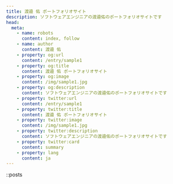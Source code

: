 ```yaml
---
title: 渡邉 佑 ポートフォリオサイト
description: ソフトウェアエンジニアの渡邉佑のポートフォリオサイトです
head:
  meta:
    - name: robots
      content: index, follow
    - name: author
      content: 渡邉 佑
    - property: og:url
      content: /entry/sample1
    - property: og:title
      content: 渡邉 佑 ポートフォリオサイト
    - property: og:image
      content: /img/sample1.jpg
    - property: og:description
      content: ソフトウェアエンジニアの渡邉佑のポートフォリオサイトです
    - property: twitter:url
      content: /entry/sample1
    - property: twitter:title
      content: 渡邉 佑 ポートフォリオサイト
    - property: twitter:image
      content: /img/sample1.jpg
    - property: twitter:description
      content: ソフトウェアエンジニアの渡邉佑のポートフォリオサイトです
    - property: twitter:card
      content: summary
    - property: lang
      content: ja
---
```


::posts